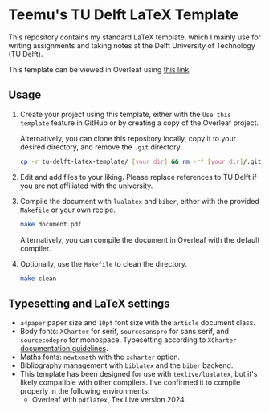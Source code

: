 # Teemu's TU Delft LaTeX Template

This repository contains my standard LaTeX template, which I mainly use for writing assignments and taking notes at the Delft University of Technology (TU Delft).
<!-- It contains several packages and shortcuts which I find particularly useful. -->

This template can be viewed in Overleaf using [this link](https://www.overleaf.com/read/whdqpbhcfhmq#d8bdea).

## Usage

1. Create your project using this template, either with the `Use this template` feature in GitHub or by creating a copy of the Overleaf project.

   Alternatively, you can clone this repository locally, copy it to your desired directory, and remove the `.git` directory.

    ```bash
    cp -r tu-delft-latex-template/ [your_dir] && rm -rf [your_dir]/.git/
    ```

2. Edit and add files to your liking.
   Please replace references to TU Delft if you are not affiliated with the university.

3. Compile the document with `lualatex` and `biber`, either with the provided `Makefile` or your own recipe.

    ```bash
    make document.pdf
    ```

    Alternatively, you can compile the document in Overleaf with the default compiler.

4. Optionally, use the `Makefile` to clean the directory.

    ```bash
    make clean
    ```

## Typesetting and LaTeX settings

* `a4paper` paper size and `10pt` font size with the `article` document class.
* Body fonts: `XCharter` for serif, `sourcesanspro` for sans serif, and `sourcecodepro` for monospace. Typesetting according to `XCharter` [documentation guidelines](https://texdoc.org/serve/xcharter-doc.pdf/0).
* Maths fonts: `newtxmath` with the `xcharter` option.
* Bibliography management with `biblatex` and the `biber` backend.
* This template has been designed for use with `texlive/lualatex`, but it's likely compatible with other compilers. I've confirmed it to compile properly in the following environments:
  * Overleaf with `pdflatex`, Tex Live version 2024.
  <!-- * **Note:** I have had problems with `XeLaTeX` in the past, so I recommend using `pdflatex` or `lualatex` instead. -->
